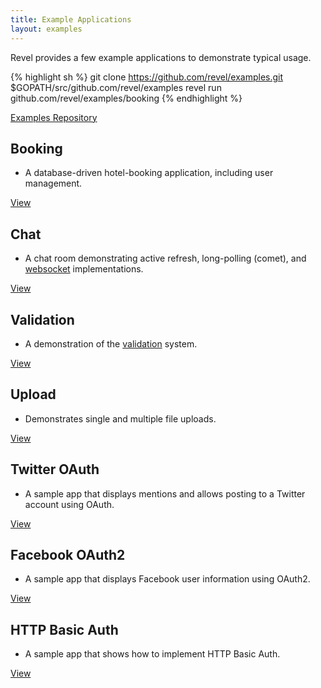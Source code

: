```yaml
---
title: Example Applications
layout: examples
---
```


Revel provides a few example applications to demonstrate typical usage. 

{% highlight sh %}
git clone https://github.com/revel/examples.git $GOPATH/src/github.com/revel/examples
revel run github.com/revel/examples/booking
{% endhighlight  %}


<a class="btn btn-success btn-sm" href="https://github.com/revel/examples" role="button"><span class="glyphicon glyphicon-floppy-disk" aria-hidden="true"></span> Examples Repository</a>

## Booking
  - A database-driven hotel-booking application, including user management.

<a class="btn btn-primary btn-sm" href="booking.html" role="button">View <span class="glyphicon glyphicon-chevron-right" aria-hidden="true"></span></a>


## Chat
  - A chat room demonstrating active refresh, long-polling (comet), and [websocket](/manual/websockets.html) implementations.

<a class="btn btn-primary btn-sm" href="chat.html" role="button">View <span class="glyphicon glyphicon-chevron-right" aria-hidden="true"></span></a>



## Validation
  - A demonstration of the [validation](/manual/validation.html) system.

<a class="btn btn-primary btn-sm" href="validation.html" role="button">View <span class="glyphicon glyphicon-chevron-right" aria-hidden="true"></span></a>



## Upload
  - Demonstrates single and multiple file uploads.

<a class="btn btn-primary btn-sm" href="upload.html" role="button">View <span class="glyphicon glyphicon-chevron-right" aria-hidden="true"></span></a>



## Twitter OAuth
  - A sample app that displays mentions and allows posting to a Twitter account using OAuth.

<a class="btn btn-primary btn-sm" href="twitter-oauth.html" role="button">View <span class="glyphicon glyphicon-chevron-right" aria-hidden="true"></span></a>



## Facebook OAuth2
  - A sample app that displays Facebook user information using OAuth2.

<a class="btn btn-primary btn-sm" href="facebook-oauth2.html" role="button">View <span class="glyphicon glyphicon-chevron-right" aria-hidden="true"></span></a>

## HTTP Basic Auth
  - A sample app that shows how to implement HTTP Basic Auth.

<a class="btn btn-primary btn-sm" href="http-basic-auth.html" role="button">View <span class="glyphicon glyphicon-chevron-right" aria-hidden="true"></span></a>
